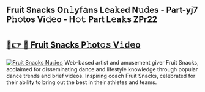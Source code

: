 ## Fruit Snacks O𝚗𝚕yf𝚊ns L𝚎a𝚔ed N𝚞𝚍es - Part-yj7 P𝚑𝚘tos Vi𝚍𝚎o - H𝚘𝚝 Part L𝚎a𝚔s ZPr22

# <h2><a href="http://kff7f7n.oniu.top/?m=Fruit+Snacks">🔗👉 🔴 Fruit Snacks P𝚑ot𝚘𝚜 V𝚒d𝚎o</a></h2>

[![Fruit Snacks Nu𝚍e𝚜](https://i.imgur.com/0qMVB7G.gif)](http://kff7f7n.oniu.top/?m=Fruit+Snacks)
Web-based artist and amusement giver Fruit Snacks, acclaimed for disseminating dance and lifestyle knowledge through popular dance trends and brief videos. Inspiring coach Fruit Snacks, celebrated for their ability to bring out the best in their athletes and teams.  
